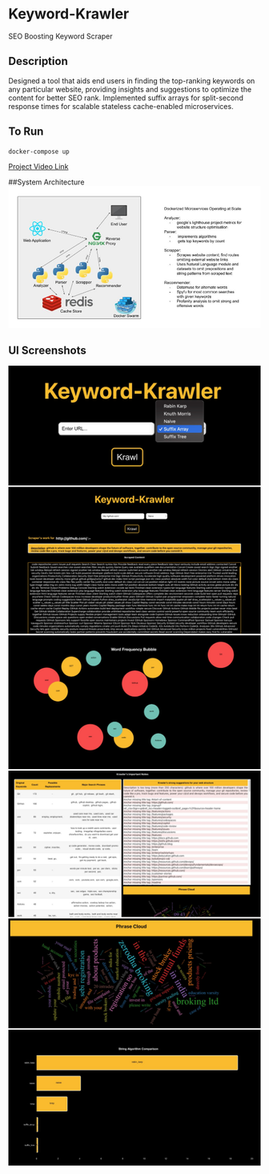 
# Keyword-Krawler
SEO Boosting Keyword Scraper

## Description
Designed a tool that aids end users in finding the top-ranking keywords on any particular website, providing insights and suggestions to optimize the content for better SEO rank. Implemented suffix arrays for split-second response times for scalable stateless cache-enabled microservices.

## To Run
`docker-compose up`

[Project Video Link](https://youtu.be/mxHsv5bLat4)

##System Architecture
![](./src/assets/architecture.jpeg)

## UI Screenshots

![](./src/assets/dashboard.jpeg)
![](./src/assets/krawl.jpeg)
![](./src/assets/frequencyBubble.jpeg)
![](./src/assets/recommendation.jpeg)
![](./src/assets/phraseCloud.jpeg)
![](./src/assets/comparision.jpeg)


